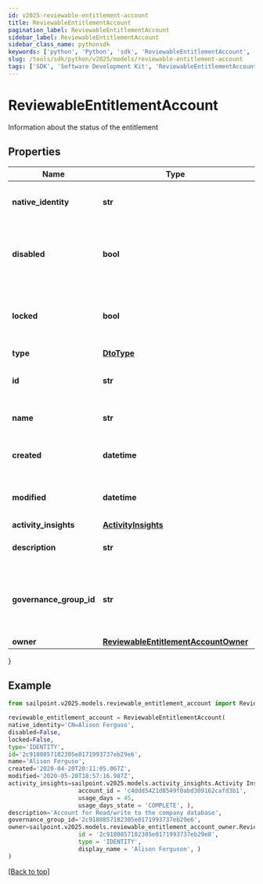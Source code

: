 ```yaml
---
id: v2025-reviewable-entitlement-account
title: ReviewableEntitlementAccount
pagination_label: ReviewableEntitlementAccount
sidebar_label: ReviewableEntitlementAccount
sidebar_class_name: pythonsdk
keywords: ['python', 'Python', 'sdk', 'ReviewableEntitlementAccount', 'V2025ReviewableEntitlementAccount'] 
slug: /tools/sdk/python/v2025/models/reviewable-entitlement-account
tags: ['SDK', 'Software Development Kit', 'ReviewableEntitlementAccount', 'V2025ReviewableEntitlementAccount']
---
```


# ReviewableEntitlementAccount

Information about the status of the entitlement

## Properties

Name | Type | Description | Notes
------------ | ------------- | ------------- | -------------
**native_identity** | **str** | The native identity for this account | [optional] 
**disabled** | **bool** | Indicates whether this account is currently disabled | [optional] [default to False]
**locked** | **bool** | Indicates whether this account is currently locked | [optional] [default to False]
**type** | [**DtoType**](dto-type) |  | [optional] 
**id** | **str** | The id associated with the account | [optional] 
**name** | **str** | The account name | [optional] 
**created** | **datetime** | When the account was created | [optional] 
**modified** | **datetime** | When the account was last modified | [optional] 
**activity_insights** | [**ActivityInsights**](activity-insights) |  | [optional] 
**description** | **str** | Information about the account | [optional] 
**governance_group_id** | **str** | The id associated with the machine Account Governance Group | [optional] 
**owner** | [**ReviewableEntitlementAccountOwner**](reviewable-entitlement-account-owner) |  | [optional] 
}

## Example

```python
from sailpoint.v2025.models.reviewable_entitlement_account import ReviewableEntitlementAccount

reviewable_entitlement_account = ReviewableEntitlementAccount(
native_identity='CN=Alison Ferguso',
disabled=False,
locked=False,
type='IDENTITY',
id='2c9180857182305e0171993737eb29e6',
name='Alison Ferguso',
created='2020-04-20T20:11:05.067Z',
modified='2020-05-20T18:57:16.987Z',
activity_insights=sailpoint.v2025.models.activity_insights.Activity Insights(
                    account_id = 'c4ddd5421d8549f0abd309162cafd3b1', 
                    usage_days = 45, 
                    usage_days_state = 'COMPLETE', ),
description='Account for Read/write to the company database',
governance_group_id='2c9180857182305e0171993737eb29e6',
owner=sailpoint.v2025.models.reviewable_entitlement_account_owner.ReviewableEntitlement_account_owner(
                    id = '2c9180857182305e0171993737eb29e8', 
                    type = 'IDENTITY', 
                    display_name = 'Alison Ferguson', )
)

```
[[Back to top]](#) 

